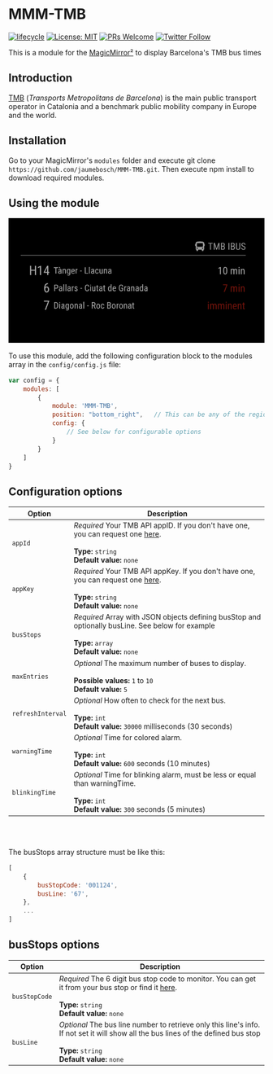 
# MMM-TMB
<!-- badges: start -->
[![lifecycle](https://img.shields.io/badge/lifecycle-stable-brightgreen.svg)](https://www.tidyverse.org/lifecycle/#stable)
[![License: MIT](https://img.shields.io/badge/License-MIT-blue.svg)](https://opensource.org/licenses/MIT)
[![PRs Welcome](https://img.shields.io/badge/PRs-welcome-brightgreen.svg?style=flat-square)](http://makeapullrequest.com)
[![Twitter Follow](https://img.shields.io/twitter/follow/jaumebosch.svg?style=social)](https://twitter.com/jaumebosch)
<!-- badges: end -->
This is a module for the [MagicMirror²](https://github.com/MichMich/MagicMirror/) to display Barcelona's TMB bus times

## Introduction
[TMB](https://www.tmb.cat/en/home) (_Transports Metropolitans de Barcelona_) is the main public transport operator in Catalonia and a benchmark public mobility company in Europe and the world.

## Installation
Go to your MagicMirror's `modules` folder and execute git clone `https://github.com/jaumebosch/MMM-TMB.git`. Then execute npm install to download required modules.

## Using the module

![alt text](https://github.com/jaumebosch/MMM-TMB/blob/master/images/screenshot.png)

To use this module, add the following configuration block to the modules array in the `config/config.js` file:
```js
var config = {
    modules: [
        {
            module: 'MMM-TMB',
            position: "bottom_right",   // This can be any of the regions.
            config: {
                // See below for configurable options
            }
        }
    ]
}
```

## Configuration options

| Option 			| Description
|------------------ |-----------
| `appId`			| *Required* Your TMB API appID. If you don't have one, you can request one [here](https://developer.tmb.cat/).<br><br> **Type:** `string` <br> **Default value:** `none`
| `appKey`			| *Required* Your TMB API appKey. If you don't have one, you can request one [here](https://developer.tmb.cat/).<br><br> **Type:** `string` <br> **Default value:** `none`
| `busStops`		| *Required* Array with JSON objects defining busStop and optionally busLine. See below for example<br><br> **Type:** `array` <br> **Default value:** `none`
| `maxEntries`		| *Optional* The maximum number of buses to display. <br><br> **Possible values:** `1` to `10` <br> **Default value:** `5`
| `refreshInterval` | *Optional* How often to check for the next bus. <br><br> **Type:** `int`<br> **Default value:** `30000` milliseconds (30 seconds)
| `warningTime`		| *Optional* Time for colored alarm. <br><br> **Type:** `int`<br> **Default value:** `600` seconds (10 minutes)
| `blinkingTime`	| *Optional* Time for blinking alarm, must be less or equal than warningTime. <br><br> **Type:** `int`<br> **Default value:** `300` seconds (5 minutes)

<br />
<br />

The busStops array structure must be like this:
 ```js
[
     {
         busStopCode: '001124',
         busLine: '67',
     },
     ...
 ]
```

## busStops options
| Option 			| Description
|------------------ |-----------
| `busStopCode`		| *Required* The 6 digit bus stop code to monitor. You can get it from your bus stop or find it [here](https://www.ambmobilitat.cat/principales/BusquedaParadas.aspx).<br><br> **Type:** `string` <br> **Default value:** `none`
| `busLine`			| *Optional* The bus line number to retrieve only this line's info. If not set it will show all the bus lines of the defined bus stop <br><br> **Type:** `string` <br> **Default value:** `none`
